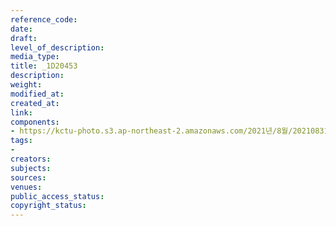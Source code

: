```yaml
---
reference_code: 
date: 
draft: 
level_of_description: 
media_type: 
title: _1D20453
description: 
weight: 
modified_at: 
created_at: 
link: 
components:
- https://kctu-photo.s3.ap-northeast-2.amazonaws.com/2021년/8월/20210831_보건의료노조+총파업지지+민주노총+시민사회+공동기자회견/_1D20453.jpg
tags:
- 
creators: 
subjects: 
sources: 
venues: 
public_access_status: 
copyright_status: 
---
```

